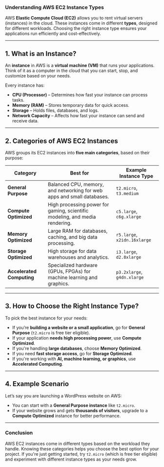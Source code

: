 ### **Understanding AWS EC2 Instance Types**

AWS **Elastic Compute Cloud (EC2)** allows you to rent virtual servers (instances) in the cloud. These instances come in different **types**, designed for different workloads. Choosing the right instance type ensures your applications run efficiently and cost-effectively.

---

## **1. What is an Instance?**
An **instance** in AWS is a **virtual machine (VM)** that runs your applications. Think of it as a computer in the cloud that you can start, stop, and customize based on your needs.

Every instance has:
- **CPU (Processor)** – Determines how fast your instance can process tasks.
- **Memory (RAM)** – Stores temporary data for quick access.
- **Storage** – Holds files, databases, and logs.
- **Network Capacity** – Affects how fast your instance can send and receive data.

---

## **2. Categories of AWS EC2 Instances**
AWS groups its EC2 instances into **five main categories**, based on their purpose:

| Category | Best for | Example Instance Type |
|----------|---------|----------------------|
| **General Purpose** | Balanced CPU, memory, and networking for web apps and small databases. | `t2.micro`, `t3.medium` |
| **Compute Optimized** | High processing power for gaming, scientific modeling, and media rendering. | `c5.large`, `c6g.xlarge` |
| **Memory Optimized** | Large RAM for databases, caching, and big data processing. | `r5.large`, `x2idn.16xlarge` |
| **Storage Optimized** | High storage for data warehouses and analytics. | `i3.large`, `d2.8xlarge` |
| **Accelerated Computing** | Specialized hardware (GPUs, FPGAs) for machine learning and graphics. | `p3.2xlarge`, `g4dn.xlarge` |

---

## **3. How to Choose the Right Instance Type?**
To pick the best instance for your needs:
- If you’re **building a website or a small application**, go for **General Purpose** (`t2.micro` is free tier eligible).
- If your application **needs high processing power**, use **Compute Optimized**.
- If you're handling **large databases**, choose **Memory Optimized**.
- If you need **fast storage access**, go for **Storage Optimized**.
- If you're working with **AI, machine learning, or graphics**, use **Accelerated Computing**.

---

## **4. Example Scenario**
Let’s say you are launching a WordPress website on AWS:
- You can start with a **General Purpose instance** like `t2.micro`.
- If your website grows and gets **thousands of visitors**, upgrade to a **Compute Optimized** instance for better performance.

---

### **Conclusion**
AWS EC2 instances come in different types based on the workload they handle. Knowing these categories helps you choose the best option for your project. If you're just getting started, try `t2.micro` (which is free tier eligible) and experiment with different instance types as your needs grow.
